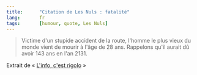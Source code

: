 ```yaml
---
title:      "Citation de Les Nuls : fatalité"
lang:       fr
tags:       [humour, quote, Les Nuls]
---
```


> Victime d'un stupide accident de la route, l'homme le plus vieux du monde vient de mourir à l'âge de 28 ans. Rappelons qu'il aurait dû avoir 143 ans en l'an 2131.


Extrait de « [L'info, c'est rigolo](http://www.amazon.fr/exec/obidos/ASIN/2020200090/phpheaven-21) »
